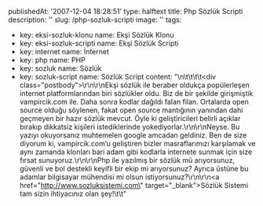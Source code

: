 publishedAt: '2007-12-04 18:28:51'
type: halftext
title: Php Sözlük Scripti
description: ''
slug: /php-sozluk-scripti
image: ''
tags:
  - key: eksi-sozluk-klonu
    name: Ekşi Sözlük Klonu
  - key: eksi-sozluk-scripti
    name: Ekşi Sözlük Scripti
  - key: internet
    name: İnternet
  - key: php
    name: PHP
  - key: sozluk
    name: Sözlük
  - key: sozluk-script
    name: Sözlük Script
content: "\n\t\t\t\t<div class=\"postbody\">\r\n\r\nEkşi sözlük ile beraber oldukça popülerleşen internet platformlarından biri sözlükler oldu. Biz de bir şekilde girişmiştik vampircik.com ile. Daha sonra kodlar dağıldı falan filan. Ortalarda open source olduğu söylenen, fakat open source mantığının yanından dahi geçmeyen bir hazır sözlük mevcut. Öyle ki geliştiricileri belirli açıklar bırakıp dikkatsiz kişileri istediklerinde yokediyorlar.\r\n\r\nNeyse. Bu yazıyı okuyorsanız muhtemelen google amcadan geldiniz. Ben de size diyorum ki, vampircik.com’u geliştiren bizler masraflarımızı karşılamak ve aynı zamanda klonları bari adam gibi kodlarla internete sunmak için size fırsat sunuyoruz.\r\n\r\nPhp ile yazılmış bir sözlük mü arıyorsunuz, güvenli ve bol destekli keyifli bir ekip mi arıyorsunuz? Ayrıca üstüne bu adamlar bilgisayar mühendisi mi olsun istiyorsunuz?\r\n\r\n<a href=\"http://www.sozluksistemi.com\" target=\"_blank\">Sözlük Sistemi</a> tam sizin ihtiyacınız olan şey!</div>\t\t"
